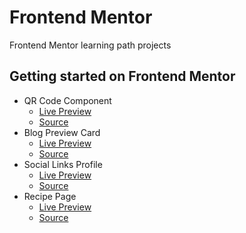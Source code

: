# Frontend Mentor

Frontend Mentor learning path projects

## Getting started on Frontend Mentor

- QR Code Component
  - [Live Preview](https://ankitashokgond.github.io/frontendmentor-lp/paths/first/qr-code-component)
  - [Source](https://github.com/ankitashokgond/frontendmentor-lp/tree/main/paths/first/qr-code-component)
- Blog Preview Card
  - [Live Preview](https://ankitashokgond.github.io/frontendmentor-lp/paths/first/blog-preview-component)
  - [Source](https://github.com/ankitashokgond/frontendmentor-lp/tree/main/paths/first/blog-preview-card)
- Social Links Profile
  - [Live Preview](https://ankitashokgond.github.io/frontendmentor-lp/paths/first/social-links-profile)
  - [Source](https://github.com/ankitashokgond/frontendmentor-lp/tree/main/paths/first/social-links-profile)
- Recipe Page
  - [Live Preview](https://ankitashokgond.github.io/frontendmentor-lp/paths/first/recipe-page)
  - [Source](https://github.com/ankitashokgond/frontendmentor-lp/tree/main/paths/first/recipe-page)
